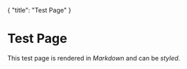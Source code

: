 {
  "title": "Test Page"
}

# Test Page

This test page is rendered in *Markdown* and can be _styled_.
